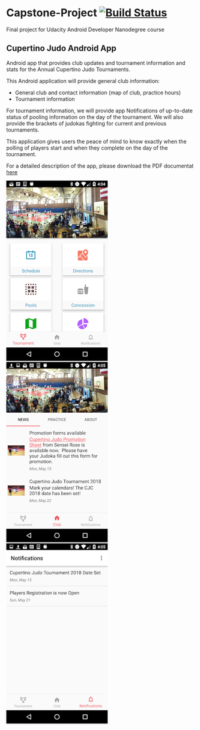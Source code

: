 # Capstone-Project [![Build Status](https://travis-ci.org/fhirata/Capstone-Project.svg?branch=master)](https://travis-ci.org/fhirata/Capstone-Project)

Final project for Udacity Android Developer Nanodegree course

## Cupertino Judo Android App 
Android app that provides club updates and tournament information and stats for the Annual Cupertino Judo Tournaments.
 
This Android application will provide general club information:
 * General club and contact information (map of club, practice hours)
 * Tournament information
  
For tournament information, we will provide app Notifications of up-to-date status of pooling information on the day of the tournament.  We will also provide the brackets of judokas fighting for current and previous tournaments.
   
This application gives users the peace of mind to know exactly when the polling of players start and when they complete on the day of the tournament.

For a detailed description of the app, please download the PDF documentat [here](https://github.com/fhirata/Capstone-Project/blob/master/Capstone_Stage1.pdf)

![Tournament](./images/tournament_screen.png)
![Club](./images/club_screen.png)
![Notification](./images/notification_screen.png)
